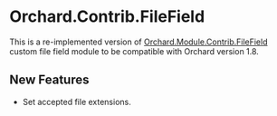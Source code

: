 # Orchard.Contrib.FileField #
This is a re-implemented version of [Orchard.Module.Contrib.FileField](https://gallery.orchardproject.net/List/Modules/Orchard.Module.Contrib.FileField) custom file field module to be compatible with Orchard version 1.8.

## New Features ##
- Set accepted file extensions.